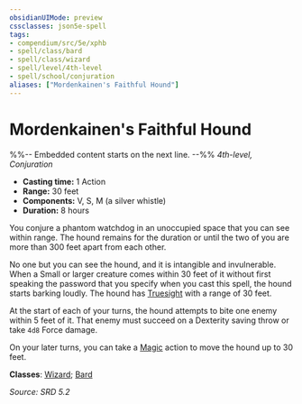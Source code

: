 ```yaml
---
obsidianUIMode: preview
cssclasses: json5e-spell
tags:
- compendium/src/5e/xphb
- spell/class/bard
- spell/class/wizard
- spell/level/4th-level
- spell/school/conjuration
aliases: ["Mordenkainen's Faithful Hound"]
---
```

# Mordenkainen's Faithful Hound
%%-- Embedded content starts on the next line. --%%
*4th-level, Conjuration*  

- **Casting time:** 1 Action
- **Range:** 30 feet
- **Components:** V, S, M (a silver whistle)
- **Duration:** 8 hours

You conjure a phantom watchdog in an unoccupied space that you can see within range. The hound remains for the duration or until the two of you are more than 300 feet apart from each other.

No one but you can see the hound, and it is intangible and invulnerable. When a Small or larger creature comes within 30 feet of it without first speaking the password that you specify when you cast this spell, the hound starts barking loudly. The hound has [Truesight](rules/senses.md#Truesight) with a range of 30 feet.

At the start of each of your turns, the hound attempts to bite one enemy within 5 feet of it. That enemy must succeed on a Dexterity saving throw or take `4d8` Force damage.

On your later turns, you can take a [Magic](rules/actions.md#Magic) action to move the hound up to 30 feet.

**Classes**: [Wizard](compendium/lists/list-spells-classes-wizard.md); [Bard](compendium/lists/list-spells-classes-bard.md)

*Source: SRD 5.2*